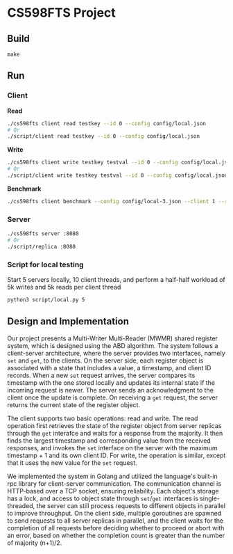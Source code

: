 # CS598FTS Project

## Build

```
make
```

## Run

### Client

**Read**

```sh
./cs598fts client read testkey --id 0 --config config/local.json
# Or
./script/client read testkey --id 0 --config config/local.json
```

**Write**

```sh
./cs598fts client write testkey testval --id 0 --config config/local.json
# Or
./script/client write testkey testval --id 0 --config config/local.json
```

**Benchmark**

```sh
./cs598fts client benchmark --config config/local-3.json --client 1 --request 100000 --workload half-half
```

### Server

```sh
./cs598fts server :8080
# Or
./script/replica :8080
```

### Script for local testing

Start 5 servers locally, 10 client threads, and perform a half-half workload of 5k writes and 5k reads per client thread
```sh
python3 script/local.py 5
```

## Design and Implementation

Our project presents a Multi-Writer Multi-Reader (MWMR) shared register system, which is designed using the ABD algorithm. The system follows a client-server architecture, where the server provides two interfaces, namely `set` and `get`, to the clients. On the server side, each register object is associated with a state that includes a value, a timestamp, and client ID records. When a new `set` request arrives, the server compares its timestamp with the one stored locally and updates its internal state if the incoming request is newer. The server sends an acknowledgment to the client once the update is complete. On receiving a `get` request, the server returns the current state of the register object.

The client supports two basic operations: read and write. The read operation first retrieves the state of the register object from server replicas through the `get` interafce and waits for a response from the majority. It then finds the largest timestamp and corresponding value from the received responses, and invokes the `set` interface on the server with the maximum timestamp + 1 and its own client ID. For write, the operation is similar, except that it uses the new value for the `set` request.

We implemented the system in Golang and utilized the language's built-in rpc library for client-server communication. The communication channel is HTTP-based over a TCP socket, ensuring reliability. Each object's storage has a lock, and access to object state through `set`/`get` interfaces is single-threaded, the server can still process requests to different objects in parallel to improve throughput. On the client side, multiple goroutines are spawned to send requests to all server replicas in parallel, and the client waits for the completion of all requests before deciding whether to proceed or abort with an error, based on whether the completion count is greater than the number of majority (n+1)/2.